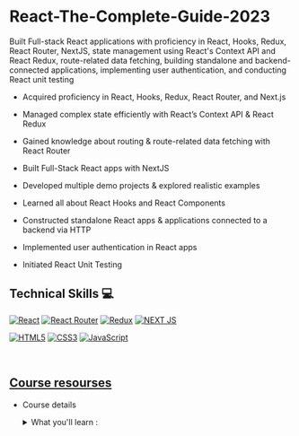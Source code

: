 # React-The-Complete-Guide-2023

<p>
Built Full-stack React applications with proficiency in React, Hooks, Redux, React Router, NextJS, state management using React's Context API and React Redux, route-related data fetching, building standalone and backend-connected applications, implementing user authentication, and conducting React unit testing
</p>

- Acquired proficiency in React, Hooks, Redux, React Router, and Next.js

- Managed complex state efficiently with React’s Context API & React Redux

- Gained knowledge about routing & route-related data fetching with React Router

- Built Full-Stack React apps with NextJS

- Developed multiple demo projects & explored realistic examples

- Learned all about React Hooks and React Components

- Constructed standalone React apps & applications connected to a backend via HTTP

- Implemented user authentication in React apps

- Initiated React Unit Testing

## Technical Skills 💻

[![React](https://img.shields.io/badge/React-20232A?style=for-the-badge&logo=react&logoColor=61DAFB)](https://reactjs.org/)
[![React Router](https://img.shields.io/badge/React_Router-CA4245?style=for-the-badge&logo=react-router&logoColor=white)](https://reactrouter.com/en/main)
[![Redux](https://img.shields.io/badge/Redux-593D88?style=for-the-badge&logo=redux&logoColor=white)](https://redux.js.org/)
[![NEXT JS](https://img.shields.io/badge/next%20js-000000?style=for-the-badge&logo=nextdotjs&logoColor=white)](https://nextjs.org/)

[![HTML5](https://img.shields.io/badge/-HTML5-F05032?style=for-the-badge&logo=html5&logoColor=ffffff)](https://html.com/)
[![CSS3](https://img.shields.io/badge/-CSS3-007ACC?style=for-the-badge&logo=css3)](https://www.free-css.com/)
[![JavaScript](https://img.shields.io/badge/-JavaScript-%23F7DF1C?style=for-the-badge&logo=javascript&logoColor=000000&labelColor=%23F7DF1C&color=%23FFCE5A)](https://www.javascript.com/)

<br>

<!-- Course resources section -->

## [Course resourses](https://www.udemy.com/course/react-the-complete-guide-incl-redux/)

- Course details
  <details>
    
    <summary> What you'll learn :</summary>

  - Learn React, Hooks, Redux, React Router, Next.js
  - Manage complex state efficiently with React's Context API & React Redux
  - Learn about routing & route-related data fetching with React Router
  - Build fullstack React apps with NextJS
  - Build multiple demo projects & explore realistic examples
  - Learn all about React Hooks and React Components
  - Build standalone React apps & applications connected to a backend via HTTP
  - Implement user authentication in React apps
  - Get started with React Unit Testing

  </details>
